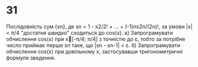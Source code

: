 ﻿# 31
Послідовність сум {sn}, де sn = 1 - x2/2! + ... + (-1)nх2n/(2n)!, за умови |х| < π/4 "достатня швидко" сходиться до cos(x).
а) Запрограмувати обчислення cos(x) при х[-π/4; π/4] з точністю до ε, тобто за потрібне число приймає перше sn таке, що |sn - sn-1| < ε. 
б) Запрограмувати обчислення cos(x) при довільному х, застосувавши тригонометричні формули зведення.
